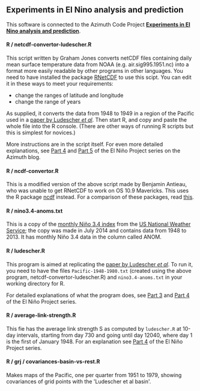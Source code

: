 ## Experiments in El Nino analysis and prediction

This software is connected to the Azimuth Code Project **[Experiments in El Nino analysis and prediction](http://www.azimuthproject.org/azimuth/show/Experiments%20in%20El%20Ni%C3%B1o%20analysis%20and%20prediction)**.  

#### R / netcdf-convertor-ludescher.R

This script written by Graham Jones converts netCDF files containing daily mean surface temperature data from NOAA (e.g. air.sig995.1951.nc) into a format more easily readable by other programs in other languages.  You need to have installed the package [RNetCDF](http://cran.r-project.org/web/packages/RNetCDF/index.html) to use this scipt.   You can edit it in these ways to meet your requirements:

* change the ranges of latitude and longitude
* change the range of years

As supplied, it converts the data from 1948 to 1949 in a region of the Pacific used in a [paper by Ludescher *et al*](http://www.pnas.org/content/early/2013/06/26/1309353110.full.pdf+html).  Then start R, and copy and paste the 
whole file into the R console. (There are other ways of running R scripts but this is simplest for novices.)

More instructions are in the script itself.  For even more detailed explanations, see [Part 4](http://johncarlosbaez.wordpress.com/2014/07/08/el-nino-project-part-4/) and [Part 5](http://johncarlosbaez.wordpress.com/2014/07/12/el-nino-project-part-5/) of the El Ni&ntilde;o Project series on the Azimuth blog.

#### R / ncdf-convertor.R

This is a modified version of the above script made by Benjamin Antieau, who was unable to get RNetCDF to work on OS 10.9 Mavericks.  This uses the R package [ncdf](http://cran.r-project.org/web/packages/ncdf/index.html) instead.  For a comparison of these packages, read [this](http://r.789695.n4.nabble.com/big-difference-between-ncdf-and-RNetCDF-td4676332.html).

#### R / nino3.4-anoms.txt

This is a copy of the [monthly Niño 3.4 index](http://www.cpc.noaa.gov/products/analysis_monitoring/ensostuff/detrend.nino34.ascii.txt) from the [US National Weather Service](http://www.cpc.noaa.gov/products/analysis_monitoring/ensostuff/detrend.nino34.ascii.txt); the copy was made in July 2014 and contains data from 1948 to 2013.  It has monthly Niño 3.4 data in the column called ANOM.

#### R / ludescher.R

This program is aimed at replicating the  [paper by Ludescher *et al*](http://www.pnas.org/content/early/2013/06/26/1309353110.full.pdf+html).  To run it, you need to have the files
`Pacific-1948-1980.txt` (created using the above program, netcdf-convertor-ludescher.R) and `nino3.4-anoms.txt` in your working directory for R.

For detailed explanations of what the program does, see [Part 3](http://johncarlosbaez.wordpress.com/2014/07/01/el-nino-project-part-3/) and [Part 4](http://johncarlosbaez.wordpress.com/2014/07/08/el-nino-project-part-4/) of the El Ni&ntilde;o Project series.

#### R / average-link-strength.R

This fie  has the average link strength S as computed by `ludescher.R` at 10-day intervals, starting from day 730 and going until day 12040, where day 1 is the first of January 1948.  For an explanation see  [Part 4](http://johncarlosbaez.wordpress.com/2014/07/08/el-nino-project-part-4/) of the El Ni&ntilde;o Project series.

#### R / grj / covariances-basin-vs-rest.R

Makes maps of the Pacific, one per quarter from 1951 to 1979, showing covariances of grid points with the 'Ludescher et al basin'.

```
